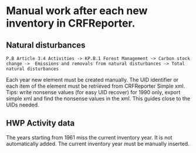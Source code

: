 Manual work after each new inventory in CRFReporter.
=====================================

Natural disturbances
-----------------
`P.B Article 3.4 Activities -> KP.B.1 Forest Management -> Carbon stock change -> 
Emissions and removals from natural disturbances -> Total natural disturbances`

Each year new element must be created manually. 
The UID identifier or each item of the element must be retrieved from CRFReporter Simple xml.
Tips: write nonsense values (for easy UID recover) for 1990 only, export simple xml and find the nonsense
values in the xml. This guides close to the UIDs needed.

HWP Activity data
---------------

The years starting from 1961 miss the current inventory year. It is not automatically added.
The current inventory year must be manually inserted. 
